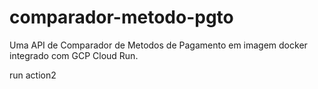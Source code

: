 # comparador-metodo-pgto
Uma API de Comparador de Metodos de Pagamento em imagem docker integrado com GCP Cloud Run.

run action2

